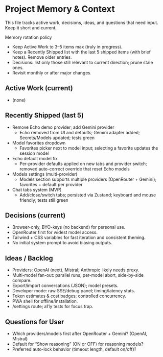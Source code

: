 # Project Memory & Context

This file tracks active work, decisions, ideas, and questions that need input. Keep it short and current.

Memory rotation policy
- Keep Active Work to 3–5 items max (truly in progress).
- Keep a Recently Shipped list with the last 5 shipped items (with brief notes). Remove older entries.
- Decisions: list only those still relevant to current direction; prune stale ones.
- Revisit monthly or after major changes.

## Active Work (current)

- (none)

## Recently Shipped (last 5)

- Remove Echo demo provider; add Gemini provider
  - Echo removed from UI and defaults; Gemini adapter added; Secrets/Models updated; tests green
- Model favorites dropdown
  - Favorites picker next to model input; selecting a favorite updates the session model
- Echo default model fix
  - Per-provider defaults applied on new tabs and provider switch; removed auto-correct override that reset Echo models
- Models settings (multi-provider)
  - Models section supports multiple providers (OpenRouter + Gemini); favorites + default per provider
- Chat tabs system (MVP)
  - Add/close/switch tabs; persisted via Zustand; keyboard and mouse friendly; tests still green

## Decisions (current)

- Browser-only, BYO-keys (no backend) for personal use.
- OpenRouter first for widest model access.
- Tailwind + CSS variables for fast iteration and consistent theming.
- No initial system prompt to avoid biasing outputs.

## Ideas / Backlog

- Providers: OpenAI (next), Mistral; Anthropic likely needs proxy.
- Multi-model fan-out: parallel runs, per-model abort, side-by-side compare.
- Export/import conversations (JSON); model presets.
- Developer mode: raw SSE/debug panel; timing/latency stats.
- Token estimates & cost badges; controlled concurrency.
- PWA shell for offline/installation.
- /settings route; a11y tests for focus trap.

## Questions for User

- Which providers/models first after OpenRouter + Gemini? (OpenAI, Mistral)
- Default for “Show reasoning” (ON or OFF) for reasoning models?
- Preferred auto-lock behavior (timeout length, default on/off)?
